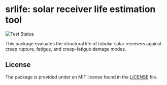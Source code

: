 # srlife: solar receiver life estimation tool

![Test Status](https://github.com/Argonne-National-Laboratory/srlife/workflows/tests/badge.svg?branch=master)

This package evaluates the structural life of tubular solar receivers against
creep rupture, fatigue, and creep-fatigue damage modes.

## License

The package is provided under an MIT license found in the
[LICENSE](LICENSE) file.
